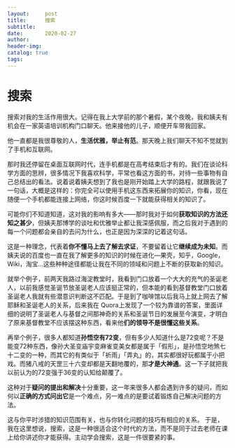 ```yaml
---
layout:     post  
title:      搜索
subtitle:      
date:       2020-02-27  
author:  
header-img: 
catalog: true  
tags:
--- 
```


# 搜索
搜索对我的生活作用很大。记得在我上大学前的那个暑假，某个夜晚，我和姨夫有机会在一家英语培训机构门口聊天。他来接他的儿子，顺便开车带我回家。

他一直都是我很尊敬的人，**生活优雅，举止有范**。那天晚上我们聊天不知不觉就到了手机和互联网。

那时我还停留在桌面互联网时代，连手机都是在高考结束后才有的。我们在谈论科学方面的思辨，很多情况下我喜欢科学，平常也看这方面的书，对待一些事物有自己总结出的看法。说着说着姨夫想到了我也是刚开始踏上大学的路程，就跟我说了一句话，大概是这样的：你完全可以使用手机这东西来拓展你的知识，你看，现在随便一个手机都能连接上网络，你这时候百度一下就能获得相关的知识了。

可能你们不知道知道，这对我的影响有多大——那时我对于如何**获取知识的方法还知之甚少**，但姨夫那博学的谈吐和优雅举止都让我深感佩服，而之后我对于遇到的每一个问题都会亲自的去问为什么，也正是因为深深的记着这句话。

这是一种理念，代表着**你不懂马上去了解去求证**，不要留着让它**继续成为未知**。而姨夫说的百度也一直在我了解更多的知识的时候在进化—果壳，知乎，Google，Wiki，淘宝…这些种种途径都能让我在不同的领域和问题上不断的获取新的知识。

就举个例子，前两天我路过海淀教堂时，我看到门口放着一个大大的充气的圣诞老人，以前我感觉圣诞节放圣诞老人应该挺正常的，但本能的看到基督教堂门口放着圣诞老人我就有些潜意识判断这不匹配。于是到了咖啡馆以后我马上就上网去了解耶稣和圣诞老人的关系，后来我在 Quora上发现了一个较为靠谱的答案，里面详细的说明了圣诞老人与基督之间那神奇的关系和圣诞节日的发展至今演变，才明白了原来基督教堂不应该摆这种东西，看来他**们的领导不是很懂这些关系**。

再举个例子，很多人都知道**孙悟空有72变**，但有多少人知道什么是72变呢？不是能变72种东西，像孙大圣变庙宇变麻雀变美女都是属于「假形」，是孙悟空地煞七十二变的一种，而其它的有类似于「祈雨」「弄丸」的，其实都很好玩都属于小把戏。而猪八戒的天罡三十六变却都是天翻地覆的，那**才是大神通**。这一下子就把我以前认为的72变强于36变的认知给颠覆了。

这种对于**疑问的提出和解决**十分重要，这一年来很多人都会遇到许多的疑问，而如何以**正确的方式问出它**是一个难点，另一难点的是要试着锻炼自己解决问题的方法。

这与你平时涉猎的知识范围有关，也与你转化问题的技巧有相应的关系。
于是，我在这里想说，搜索，这是一种很适合这个时代的方法，而不是同于过去老师在课上给你讲述你才能获得。主动学会搜索，这是一件很要紧的事。